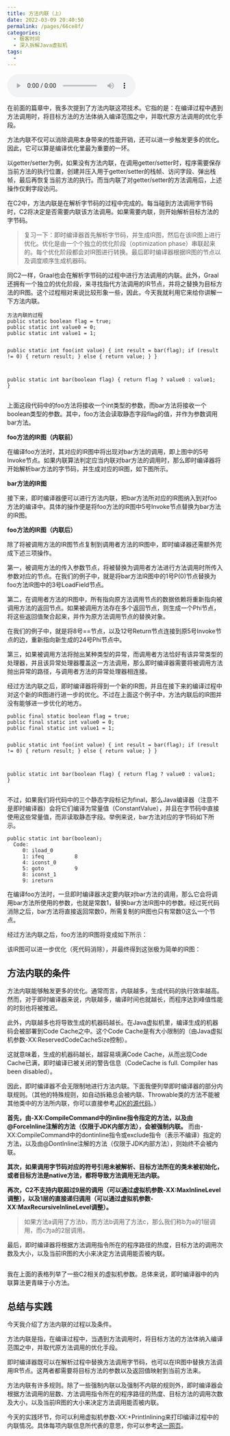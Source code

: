 ```yaml
---
title: 方法内联（上）
date: 2022-03-09 20:40:50
permalink: /pages/66ce8f/
categories:
  - 极客时间
  - 深入拆解Java虚拟机
tags:
  - 
---
```

<audio title="20.方法内联（上）" src="https://static001.geekbang.org/resource/audio/f6/87/f65dffa812b78be771e37de834e3f287.mp3" controls="controls"></audio> 
<p>在前面的篇章中，我多次提到了方法内联这项技术。它指的是：在编译过程中遇到方法调用时，将目标方法的方法体纳入编译范围之中，并取代原方法调用的优化手段。</p>
<p>方法内联不仅可以消除调用本身带来的性能开销，还可以进一步触发更多的优化。因此，它可以算是编译优化里最为重要的一环。</p>
<p>以getter/setter为例，如果没有方法内联，在调用getter/setter时，程序需要保存当前方法的执行位置，创建并压入用于getter/setter的栈帧、访问字段、弹出栈帧，最后再恢复当前方法的执行。而当内联了对getter/setter的方法调用后，上述操作仅剩字段访问。</p>
<p>在C2中，方法内联是在解析字节码的过程中完成的。每当碰到方法调用字节码时，C2将决定是否需要内联该方法调用。如果需要内联，则开始解析目标方法的字节码。</p>
<blockquote>
<p><span class="reference">复习一下：即时编译器首先解析字节码，并生成IR图，然后在该IR图上进行优化。优化是由一个个独立的优化阶段（optimization phase）串联起来的。每个优化阶段都会对IR图进行转换。最后即时编译器根据IR图的节点以及调度顺序生成机器码。</span></p>
</blockquote>
<p>同C2一样，Graal也会在解析字节码的过程中进行方法调用的内联。此外，Graal还拥有一个独立的优化阶段，来寻找指代方法调用的IR节点，并将之替换为目标方法的IR图。这个过程相对来说比较形象一些，因此，今天我就利用它来给你讲解一下方法内联。</p><!-- [[[read_end]]] -->
<pre><code>方法内联的过程
public static boolean flag = true;
public static int value0 = 0;
public static int value1 = 1;

public static int foo(int value) {
    int result = bar(flag);
    if (result != 0) {
        return result;
    } else {
        return value;
    }
}

public static int bar(boolean flag) {
    return flag ? value0 : value1;
}
</code></pre>
<p>上面这段代码中的foo方法将接收一个int类型的参数，而bar方法将接收一个boolean类型的参数。其中，foo方法会读取静态字段flag的值，并作为参数调用bar方法。</p>
<p><img src="https://static001.geekbang.org/resource/image/c0/59/c024b8b45570f25534f76f0c4d378559.png" alt="" /><br />
<strong>foo方法的IR图（内联前）</strong></p>
<p>在编译foo方法时，其对应的IR图中将出现对bar方法的调用，即上图中的5号Invoke节点。如果内联算法判定应当内联对bar方法的调用时，那么即时编译器将开始解析bar方法的字节码，并生成对应的IR图，如下图所示。</p>
<p><img src="https://static001.geekbang.org/resource/image/96/55/96d8575326f7c1991c6677e6d2d17155.png" alt="" /><br />
<strong>bar方法的IR图</strong></p>
<p>接下来，即时编译器便可以进行方法内联，把bar方法所对应的IR图纳入到对foo方法的编译中。具体的操作便是将foo方法的IR图中5号Invoke节点替换为bar方法的IR图。</p>
<p><img src="https://static001.geekbang.org/resource/image/62/c8/6209f233f5518ee470eb08422c8d0bc8.png" alt="" /><br />
<strong>foo方法的IR图（内联后）</strong></p>
<p>除了将被调用方法的IR图节点复制到调用者方法的IR图中，即时编译器还需额外完成下述三项操作。</p>
<p>第一，被调用方法的传入参数节点，将被替换为调用者方法进行方法调用时所传入参数对应的节点。在我们的例子中，就是将bar方法IR图中的1号P(0)节点替换为foo方法IR图中的3号LoadField节点。</p>
<p>第二，在调用者方法的IR图中，所有指向原方法调用节点的数据依赖将重新指向被调用方法的返回节点。如果被调用方法存在多个返回节点，则生成一个Phi节点，将这些返回值聚合起来，并作为原方法调用节点的替换对象。</p>
<p>在我们的例子中，就是将8号==节点，以及12号Return节点连接到原5号Invoke节点的边，重新指向新生成的24号Phi节点中。</p>
<p>第三，如果被调用方法将抛出某种类型的异常，而调用者方法恰好有该异常类型的处理器，并且该异常处理器覆盖这一方法调用，那么即时编译器需要将被调用方法抛出异常的路径，与调用者方法的异常处理器相连接。</p>
<p>经过方法内联之后，即时编译器将得到一个新的IR图，并且在接下来的编译过程中对这个新的IR图进行进一步的优化。不过在上面这个例子中，方法内联后的IR图并没有能够进一步优化的地方。</p>
<pre><code>public final static boolean flag = true;
public final static int value0 = 0;
public final static int value1 = 1;

public static int foo(int value) {
    int result = bar(flag);
    if (result != 0) {
        return result;
    } else {
        return value;
    }
}

public static int bar(boolean flag) {
    return flag ? value0 : value1;
}
</code></pre>
<p>不过，如果我们将代码中的三个静态字段标记为final，那么Java编译器（注意不是即时编译器）会将它们编译为常量值（ConstantValue），并且在字节码中直接使用这些常量值，而非读取静态字段。举例来说，bar方法对应的字节码如下所示。</p>
<pre><code>public static int bar(boolean);
  Code:
     0: iload_0
     1: ifeq          8
     4: iconst_0
     5: goto          9
     8: iconst_1
     9: ireturn
</code></pre>
<p>在编译foo方法时，一旦即时编译器决定要内联对bar方法的调用，那么它会将调用bar方法所使用的参数，也就是常数1，替换bar方法IR图中的参数。经过死代码消除之后，bar方法将直接返回常数0，所需复制的IR图也只有常数0这么一个节点。</p>
<p>经过方法内联之后，foo方法的IR图将变成如下所示：<br />
<img src="https://static001.geekbang.org/resource/image/15/36/1506286ffb9c9d0d8a927e8174594536.png" alt="" /></p>
<p>该IR图可以进一步优化（死代码消除），并最终得到这张极为简单的IR图：<br />
<img src="https://static001.geekbang.org/resource/image/6a/03/6affa54acd4d5f180efacdac93b02a03.png" alt="" /></p>
<h2>方法内联的条件</h2>
<p>方法内联能够触发更多的优化。通常而言，内联越多，生成代码的执行效率越高。然而，对于即时编译器来说，内联越多，编译时间也就越长，而程序达到峰值性能的时刻也将被推迟。</p>
<p>此外，内联越多也将导致生成的机器码越长。在Java虚拟机里，编译生成的机器码会被部署到Code Cache之中。这个Code Cache是有大小限制的（由Java虚拟机参数-XX:ReservedCodeCacheSize控制）。</p>
<p>这就意味着，生成的机器码越长，越容易填满Code Cache，从而出现Code Cache已满，即时编译已被关闭的警告信息（CodeCache is full. Compiler has been disabled）。</p>
<p>因此，即时编译器不会无限制地进行方法内联。下面我便列举即时编译器的部分内联规则。（其他的特殊规则，如自动拆箱总会被内联、Throwable类的方法不能被其他类中的方法所内联，你可以直接参考<a href="http://hg.openjdk.java.net/jdk/jdk/file/da387726a4f5/src/hotspot/share/opto/bytecodeInfo.cpp#l197">JDK的源代码</a>。）</p>
<p><strong>首先，由-XX:CompileCommand中的inline指令指定的方法，以及由@ForceInline注解的方法（仅限于JDK内部方法），会被强制内联。</strong> 而由-XX:CompileCommand中的dontinline指令或exclude指令（表示不编译）指定的方法，以及由@DontInline注解的方法（仅限于JDK内部方法），则始终不会被内联。</p>
<p><strong>其次，如果调用字节码对应的符号引用未被解析、目标方法所在的类未被初始化，或者目标方法是native方法，都将导致方法调用无法内联。</strong></p>
<p><strong>再次，C2不支持内联超过9层的调用（可以通过虚拟机参数-XX:MaxInlineLevel调整），以及1层的直接递归调用（可以通过虚拟机参数-XX:MaxRecursiveInlineLevel调整）。</strong></p>
<blockquote>
<p><span class="reference">如果方法a调用了方法b，而方法b调用了方法c，那么我们称b为a的1层调用，而c为a的2层调用。</span></p>
</blockquote>
<p>最后，即时编译器将根据方法调用指令所在的程序路径的热度，目标方法的调用次数及大小，以及当前IR图的大小来决定方法调用能否被内联。</p>
<p><img src="https://static001.geekbang.org/resource/image/49/c3/49fb3a3849e82ddcc74bd982a5e4eac3.jpg" alt="" /></p>
<p>我在上面的表格列举了一些C2相关的虚拟机参数。总体来说，即时编译器中的内联算法更青睐于小方法。</p>
<h2>总结与实践</h2>
<p>今天我介绍了方法内联的过程以及条件。</p>
<p>方法内联是指，在编译过程中，当遇到方法调用时，将目标方法的方法体纳入编译范围之中，并取代原方法调用的优化手段。</p>
<p>即时编译器既可以在解析过程中替换方法调用字节码，也可以在IR图中替换方法调用IR节点。这两者都需要将目标方法的参数以及返回值映射到当前方法来。</p>
<p>方法内联有许多规则。除了一些强制内联以及强制不内联的规则外，即时编译器会根据方法调用的层数、方法调用指令所在的程序路径的热度、目标方法的调用次数及大小，以及当前IR图的大小来决定方法调用能否被内联。</p>
<p>今天的实践环节，你可以利用虚拟机参数-XX:+PrintInlining来打印编译过程中的内联情况。具体每项内联信息所代表的意思，你可以参考<a href="https://wiki.openjdk.java.net/display/HotSpot/Server+Compiler+Inlining+Messages">这一网页</a>。</p>
<p></p>
